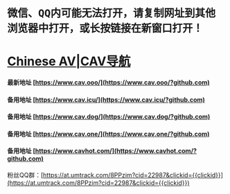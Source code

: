 # `微信、QQ内可能无法打开，请复制网址到其他浏览器中打开，或长按链接在新窗口打开！`
# [Chinese AV|CAV导航](https://www.cav.ooo/?github.com)
#### 最新地址 [https://www.cav.ooo/](https://www.cav.ooo/?github.com)
#### 备用地址 [https://www.cav.icu/](https://www.cav.icu/?github.com)
#### 备用地址 [https://www.cav.dog/](https://www.cav.dog/?github.com)
#### 备用地址 [https://www.cav.one/](https://www.cav.one/?github.com)
#### 备用地址 [https://www.cavhot.com/](https://www.cavhot.com/?github.com)


粉丝QQ群：[https://at.umtrack.com/8PPzim?cid=22987&clickid={{clickid}}](https://at.umtrack.com/8PPzim?cid=22987&clickid={{clickid}})

